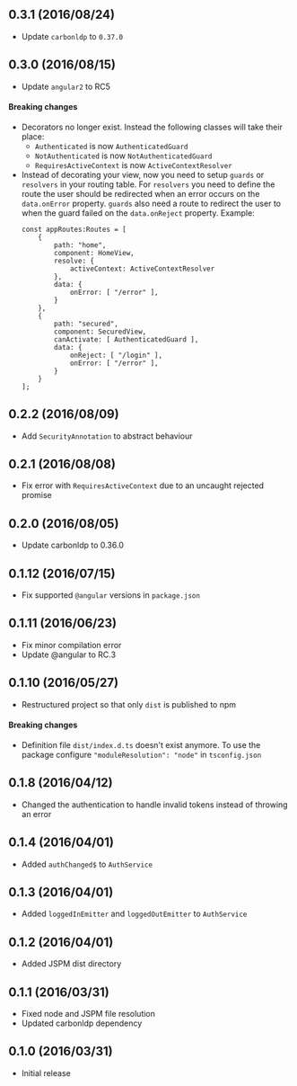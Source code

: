 ## 0.3.1 (2016/08/24)
- Update `carbonldp` to `0.37.0`

## 0.3.0 (2016/08/15)
- Update `angular2` to RC5

#### Breaking changes
- Decorators no longer exist. Instead the following classes will take their place:
    - `Authenticated` is now `AuthenticatedGuard`
    - `NotAuthenticated` is now `NotAuthenticatedGuard`
    - `RequiresActiveContext` is now `ActiveContextResolver`
- Instead of decorating your view, now you need to setup `guards` or `resolvers` in your routing table.
    For `resolvers` you need to define the route the user should be redirected when an error occurs on the `data.onError` property. `guards` also need a route to redirect the user to when the guard failed on the `data.onReject` property.
    Example:
    ```
    const appRoutes:Routes = [
        {
            path: "home",
            component: HomeView,
            resolve: {
                activeContext: ActiveContextResolver
            },
            data: {
                onError: [ "/error" ],
            }
        },
        {
            path: "secured",
            component: SecuredView,
            canActivate: [ AuthenticatedGuard ],
            data: {
                onReject: [ "/login" ],
                onError: [ "/error" ],
            }
        }
    ];
    ```

## 0.2.2 (2016/08/09)
- Add `SecurityAnnotation` to abstract behaviour

## 0.2.1 (2016/08/08)
- Fix error with `RequiresActiveContext` due to an uncaught rejected promise

## 0.2.0 (2016/08/05)
- Update carbonldp to 0.36.0

## 0.1.12 (2016/07/15)
- Fix supported `@angular` versions in `package.json`

## 0.1.11 (2016/06/23)
- Fix minor compilation error
- Update @angular to RC.3

## 0.1.10 (2016/05/27)
- Restructured project so that only `dist` is published to npm

#### Breaking changes
- Definition file `dist/index.d.ts` doesn't exist anymore. To use the package configure `"moduleResolution": "node"` in `tsconfig.json`

## 0.1.8 (2016/04/12)
- Changed the authentication to handle invalid tokens instead of throwing an error

## 0.1.4 (2016/04/01)
- Added `authChanged$` to `AuthService`

## 0.1.3 (2016/04/01)
- Added `loggedInEmitter` and `loggedOutEmitter` to `AuthService`

## 0.1.2 (2016/04/01)
- Added JSPM dist directory

## 0.1.1 (2016/03/31)
- Fixed node and JSPM file resolution
- Updated carbonldp dependency

## 0.1.0 (2016/03/31)
- Initial release

